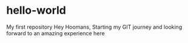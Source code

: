 # hello-world
My first repository
Hey Hoomans,
Starting my GIT journey and looking forward to an amazing experience here
